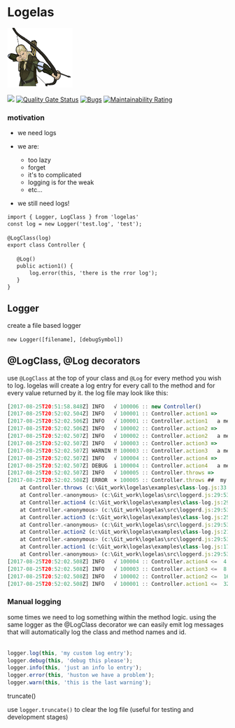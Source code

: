 # Logelas

<a href="https://travis-ci.org/nodulusteam/logelas">
<img src="./logelas.png" alt="Drawing" style="max-width: 150px!important;"/>
</a>

[<img src="https://travis-ci.org/nodulusteam/logelas.svg?branch=master">](https://travis-ci.org/nodulusteam/logelas) 
 [![Quality Gate Status](https://sonarcloud.io/api/project_badges/measure?project=nodulusteam_logelas&metric=alert_status)](https://sonarcloud.io/dashboard?id=nodulusteam_logelas)
[![Bugs](https://sonarcloud.io/api/project_badges/measure?project=nodulusteam_logelas&metric=bugs)](https://sonarcloud.io/dashboard?id=nodulusteam_logelas)
[![Maintainability Rating](https://sonarcloud.io/api/project_badges/measure?project=nodulusteam_logelas&metric=sqale_rating)](https://sonarcloud.io/dashboard?id=nodulusteam_logelas)

### motivation
* we need logs
* we are: 
    * too lazy
    * forget   
    * it's to complicated
    * logging is for the weak
    * etc...

* we still need logs!

 ```
import { Logger, LogClass } from 'logelas'
const log = new Logger('test.log', 'test');

@LogClass(log)
export class Controller {

    @Log()
    public action1() {
        log.error(this, 'there is the rror log');
    }
}

 ```

## Logger
create a file based logger

`new Logger([filename], [debugSymbol])`


## @LogClass, @Log  decorators

use `@LogClass` at the top of your class and `@Log` for every method you wish to log.
logelas will create a log entry for every call to the method and for every value returned by it. the log file may look like this:
```javascript
[2017-08-25T20:51:58.848Z] INFO   √ 100006 :: new Controller() 
[2017-08-25T20:52:02.504Z] INFO   √ 100001 :: Controller.action1 =>  
[2017-08-25T20:52:02.506Z] INFO   √ 100001 :: Controller.action1   a message from inside the method
[2017-08-25T20:52:02.506Z] INFO   √ 100002 :: Controller.action2 =>  
[2017-08-25T20:52:02.507Z] INFO   √ 100002 :: Controller.action2   a message from inside the method
[2017-08-25T20:52:02.507Z] INFO   √ 100003 :: Controller.action3 =>  
[2017-08-25T20:52:02.507Z] WARNIN ‼ 100003 :: Controller.action3   a message from inside the method
[2017-08-25T20:52:02.507Z] INFO   √ 100004 :: Controller.action4 =>  
[2017-08-25T20:52:02.507Z] DEBUG  i 100004 :: Controller.action4   a message from inside the method
[2017-08-25T20:52:02.507Z] INFO   √ 100005 :: Controller.throws =>  
[2017-08-25T20:52:02.508Z] ERROR  × 100005 :: Controller.throws ##  my bad Error: my bad
    at Controller.throws (c:\Git_work\logelas\examples\class-log.js:33:16)
    at Controller.<anonymous> (c:\Git_work\logelas\src\loggerd.js:29:53)
    at Controller.action4 (c:\Git_work\logelas\examples\class-log.js:29:14)
    at Controller.<anonymous> (c:\Git_work\logelas\src\loggerd.js:29:53)
    at Controller.action3 (c:\Git_work\logelas\examples\class-log.js:25:21)
    at Controller.<anonymous> (c:\Git_work\logelas\src\loggerd.js:29:53)
    at Controller.action2 (c:\Git_work\logelas\examples\class-log.js:21:21)
    at Controller.<anonymous> (c:\Git_work\logelas\src\loggerd.js:29:53)
    at Controller.action1 (c:\Git_work\logelas\examples\class-log.js:17:21)
    at Controller.<anonymous> (c:\Git_work\logelas\src\loggerd.js:29:53)
[2017-08-25T20:52:02.508Z] INFO   √ 100004 :: Controller.action4 <=  4
[2017-08-25T20:52:02.508Z] INFO   √ 100003 :: Controller.action3 <=  8
[2017-08-25T20:52:02.508Z] INFO   √ 100002 :: Controller.action2 <=  16
[2017-08-25T20:52:02.508Z] INFO   √ 100001 :: Controller.action1 <=  32
```


### Manual logging
some times we need to log something within the method logic. using the same logger as the @LogClass decorator we can easily emit log messages that will automatically log the class and method names and id.

```javascript

logger.log(this, 'my custom log entry');
logger.debug(this, 'debug this please');
logger.info(this, 'just an info lo entry');
logger.error(this, 'huston we have a problem');
logger.warn(this, 'this is the last warning');

```

truncate()

use `logger.truncate()` to clear the log file (useful for testing and development stages)